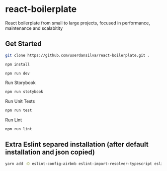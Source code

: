# react-boilerplate
React boilerplate from small to large projects, focused in performance, maintenance and scalabitity

## Get Started

```bash
git clone https://github.com/userdansilva/react-boilerplate.git .
```
```bash
npm install
```
```bash
npm run dev
```
Run Storybook
```bash
npm run stotybook
```
Run Unit Tests
```bash
npm run test
```
Run Lint
```bash
npm run lint
```

## Extra Eslint separed installation (after default installation and json copied)
```bash
yarn add -D eslint-config-airbnb eslint-import-resolver-typescript eslint-plugin-import eslint-plugin-jsx-a11y eslint-plugin-react-hooks
```
